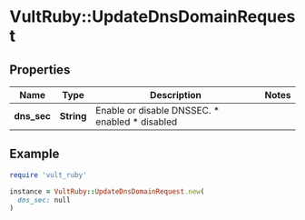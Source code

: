 # VultRuby::UpdateDnsDomainRequest

## Properties

| Name | Type | Description | Notes |
| ---- | ---- | ----------- | ----- |
| **dns_sec** | **String** | Enable or disable DNSSEC.  * enabled * disabled |  |

## Example

```ruby
require 'vult_ruby'

instance = VultRuby::UpdateDnsDomainRequest.new(
  dns_sec: null
)
```

